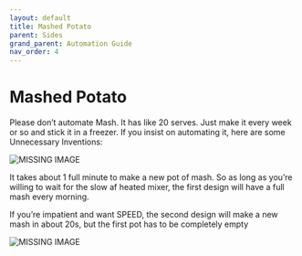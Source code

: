 ```yaml
---
layout: default
title: Mashed Potato
parent: Sides
grand_parent: Automation Guide
nav_order: 4
---
```


# Mashed Potato

Please don’t automate Mash. It has like 20 serves. Just make it every week or so and stick it in a freezer. If you insist on automating it, here are some Unnecessary Inventions:

![MISSING IMAGE](</assets/images/guide/sides/mashed_potato_new.png>)

It takes about 1 full minute to make a new pot of mash. So as long as you’re willing to wait for the slow af heated mixer, the first design will have a full mash every morning.

If you’re impatient and want SPEED, the second design will make a new mash in about 20s, but the first pot has to be completely empty

![MISSING IMAGE](</assets/images/guide/sides/mashed_potato_new_2.png>)